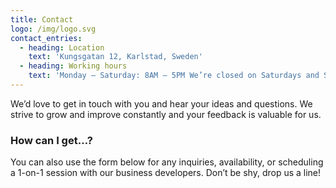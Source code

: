 ```yaml
---
title: Contact
logo: /img/logo.svg
contact_entries:
  - heading: Location
    text: 'Kungsgatan 12, Karlstad, Sweden'
  - heading: Working hours
    text: 'Monday – Saturday: 8AM – 5PM We’re closed on Saturdays and Sundays'
---
```

We’d love to get in touch with you and hear your ideas and
questions. We strive to grow and improve constantly and your feedback
is valuable for us.

<h3 class="f4 b lh-title mb2">How can I get…?</h3>

You can also use the form below for any inquiries, 
availability, or scheduling a 1-on-1 session
with our business developers. Don’t be shy, drop us a line!
